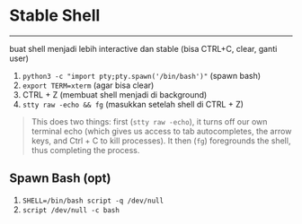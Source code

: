 # Stable Shell
---
buat shell menjadi lebih interactive dan stable (bisa CTRL+C, clear, ganti user)

1. `python3 -c "import pty;pty.spawn('/bin/bash')"`  (spawn bash)
2. `export TERM=xterm`  (agar bisa clear)
3. CTRL + Z (membuat shell menjadi di background)
4. `stty raw -echo && fg`  (masukkan setelah shell di CTRL + Z)

>This does two things: first (`stty raw -echo`), it turns off our own terminal echo (which gives us access to tab autocompletes, the arrow keys, and Ctrl + C to kill processes). It then (`fg`) foregrounds the shell, thus completing the process.



## Spawn Bash (opt)
1. `SHELL=/bin/bash script -q /dev/null`
2. `script /dev/null -c bash`
